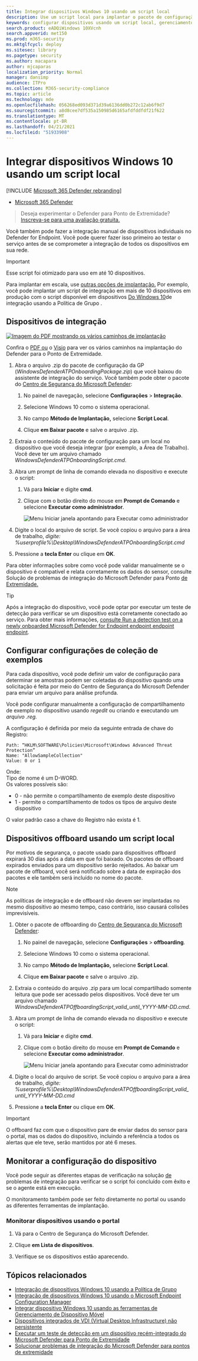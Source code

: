 ```yaml
---
title: Integrar dispositivos Windows 10 usando um script local
description: Use um script local para implantar o pacote de configuração em dispositivos para que eles sejam integrados ao serviço.
keywords: configurar dispositivos usando um script local, gerenciamento de dispositivos, configurar o Microsoft Defender para dispositivos de ponto de extremidade
search.product: eADQiWindows 10XVcnh
search.appverid: met150
ms.prod: m365-security
ms.mktglfcycl: deploy
ms.sitesec: library
ms.pagetype: security
ms.author: macapara
author: mjcaparas
localization_priority: Normal
manager: dansimp
audience: ITPro
ms.collection: M365-security-compliance
ms.topic: article
ms.technology: mde
ms.openlocfilehash: 056268ed093d371d39a6136dd0b272c12ab6f9d7
ms.sourcegitcommit: a8d8cee7df535a150985d6165afdfddfdf21f622
ms.translationtype: MT
ms.contentlocale: pt-BR
ms.lasthandoff: 04/21/2021
ms.locfileid: "51933908"
---
```

# <a name="onboard-windows-10-devices-using-a-local-script"></a>Integrar dispositivos Windows 10 usando um script local

[!INCLUDE [Microsoft 365 Defender rebranding](../../includes/microsoft-defender.md)]

- [Microsoft 365 Defender](https://go.microsoft.com/fwlink/?linkid=2118804)


>Deseja experimentar o Defender para Ponto de Extremidade? [Inscreva-se para uma avaliação gratuita.](https://www.microsoft.com/microsoft-365/windows/microsoft-defender-atp?ocid=docs-wdatp-configureendpointsscript-abovefoldlink)

Você também pode fazer a integração manual de dispositivos individuais no Defender for Endpoint. Você pode querer fazer isso primeiro ao testar o serviço antes de se comprometer a integração de todos os dispositivos em sua rede.

> [!IMPORTANT]
> Esse script foi otimizado para uso em até 10 dispositivos.
>
> Para implantar em escala, use [outras opções de implantação.](configure-endpoints.md) Por exemplo, você pode implantar um script de integração em mais de 10 dispositivos em produção com o script disponível em dispositivos [Do Windows 10](configure-endpoints-gp.md)de integração usando a Política de Grupo .

## <a name="onboard-devices"></a>Dispositivos de integração 

[![Imagem do PDF mostrando os vários caminhos de implantação](images/onboard-script.png)](images/onboard-script.png#lightbox)


Confira o [PDF ou](https://github.com/MicrosoftDocs/microsoft-365-docs/raw/public/microsoft-365/security/defender-endpoint/downloads/mdatp-deployment-strategy.pdf)  o  [Visio](https://github.com/MicrosoftDocs/microsoft-365-docs/raw/public/microsoft-365/security/defender-endpoint/downloads/mdatp-deployment-strategy.vsdx) para ver os vários caminhos na implantação do Defender para o Ponto de Extremidade. 


1.  Abra o arquivo .zip do pacote de configuração da GP (*WindowsDefenderATPOnboardingPackage.zip*) que você baixou do assistente de integração do serviço. Você também pode obter o pacote do [Centro de Segurança do Microsoft Defender](https://securitycenter.windows.com/):

    1. No painel de navegação, selecione **Configurações**  >  **Integração**.

    1. Selecione Windows 10 como o sistema operacional.

    1. No campo **Método de Implantação,** selecione **Script Local**.

    1. Clique **em Baixar pacote** e salve o arquivo .zip.

  
2.  Extraia o conteúdo do pacote de configuração para um local no dispositivo que você deseja integrar (por exemplo, a Área de Trabalho). Você deve ter um arquivo chamado *WindowsDefenderATPOnboardingScript.cmd*.

3.  Abra um prompt de linha de comando elevada no dispositivo e execute o script:

    1.  Vá para **Iniciar** e digite **cmd**.

    1.  Clique com o botão direito do mouse em **Prompt de Comando** e selecione **Executar como administrador**.

        ![Menu Iniciar janela apontando para Executar como administrador](images/run-as-admin.png)

4.  Digite o local do arquivo de script. Se você copiou o arquivo para a área de trabalho, *digite: %userprofile%\Desktop\WindowsDefenderATPOnboardingScript.cmd*

5.  Pressione a **tecla Enter** ou clique em **OK**.

Para obter informações sobre como você pode validar manualmente se o dispositivo é compatível e relata corretamente os dados do sensor, consulte Solução de problemas de integração do Microsoft Defender para Ponto [de Extremidade.](troubleshoot-onboarding.md)


>[!TIP]
> Após a integração do dispositivo, você pode optar por executar um teste de detecção para verificar se um dispositivo está corretamente conectado ao serviço. Para obter mais informações, [consulte Run a detection test on a newly onboarded Microsoft Defender for Endpoint endpoint endpoint endpoint](run-detection-test.md).

## <a name="configure-sample-collection-settings"></a>Configurar configurações de coleção de exemplos
Para cada dispositivo, você pode definir um valor de configuração para determinar se amostras podem ser coletadas do dispositivo quando uma solicitação é feita por meio do Centro de Segurança do Microsoft Defender para enviar um arquivo para análise profunda.

Você pode configurar manualmente a configuração de compartilhamento de exemplo no dispositivo usando *regedit* ou criando e executando um *arquivo .reg.*  

A configuração é definida por meio da seguinte entrada de chave do Registro:

```console
Path: “HKLM\SOFTWARE\Policies\Microsoft\Windows Advanced Threat Protection”
Name: "AllowSampleCollection"
Value: 0 or 1
```
Onde:<br>
Tipo de nome é um D-WORD. <br>
Os valores possíveis são:
- 0 - não permite o compartilhamento de exemplo deste dispositivo
- 1 - permite o compartilhamento de todos os tipos de arquivo deste dispositivo

O valor padrão caso a chave do Registro não exista é 1.


## <a name="offboard-devices-using-a-local-script"></a>Dispositivos offboard usando um script local
Por motivos de segurança, o pacote usado para dispositivos offboard expirará 30 dias após a data em que foi baixado. Os pacotes de offboard expirados enviados para um dispositivo serão rejeitados. Ao baixar um pacote de offboard, você será notificado sobre a data de expiração dos pacotes e ele também será incluído no nome do pacote.

> [!NOTE]
> As políticas de integração e de offboard não devem ser implantadas no mesmo dispositivo ao mesmo tempo, caso contrário, isso causará colisões imprevisíveis.

1. Obter o pacote de offboarding do [Centro de Segurança do Microsoft Defender](https://securitycenter.windows.com/):

    1. No painel de navegação, selecione **Configurações**  >  **offboarding**.

    1. Selecione Windows 10 como o sistema operacional.

    1. No campo **Método de Implantação,** selecione **Script Local**.

    1. Clique **em Baixar pacote** e salve o arquivo .zip.

2. Extraia o conteúdo do arquivo .zip para um local compartilhado somente leitura que pode ser acessado pelos dispositivos. Você deve ter um arquivo chamado *WindowsDefenderATPOffboardingScript_valid_until_YYYY-MM-DD.cmd*.

3.  Abra um prompt de linha de comando elevada no dispositivo e execute o script:

    1.  Vá para **Iniciar** e digite **cmd**.

    1.  Clique com o botão direito do mouse em **Prompt de Comando** e selecione **Executar como administrador**.

        ![Menu Iniciar janela apontando para Executar como administrador](images/run-as-admin.png)

4.  Digite o local do arquivo de script. Se você copiou o arquivo para a área de trabalho, *digite: %userprofile%\Desktop\WindowsDefenderATPOffboardingScript_valid_until_YYYY-MM-DD.cmd*

5.  Pressione a **tecla Enter** ou clique em **OK**.

> [!IMPORTANT]
> O offboard faz com que o dispositivo pare de enviar dados do sensor para o portal, mas os dados do dispositivo, incluindo a referência a todos os alertas que ele teve, serão mantidos por até 6 meses.


## <a name="monitor-device-configuration"></a>Monitorar a configuração do dispositivo
Você pode seguir as diferentes etapas de verificação na solução [de](troubleshoot-onboarding.md) problemas de integração para verificar se o script foi concluído com êxito e se o agente está em execução.

O monitoramento também pode ser feito diretamente no portal ou usando as diferentes ferramentas de implantação.

### <a name="monitor-devices-using-the-portal"></a>Monitorar dispositivos usando o portal
1. Vá para o Centro de Segurança do Microsoft Defender.

2. Clique **em Lista de dispositivos**.

3. Verifique se os dispositivos estão aparecendo.


## <a name="related-topics"></a>Tópicos relacionados
- [Integração de dispositivos Windows 10 usando a Política de Grupo](configure-endpoints-gp.md)
- [Integração de dispositivos Windows 10 usando o Microsoft Endpoint Configuration Manager](configure-endpoints-sccm.md)
- [Integrar dispositivo Windows 10 usando as ferramentas de Gerenciamento de Dispositivo Móvel](configure-endpoints-mdm.md)
- [Dispositivos integrados de VDI (Virtual Desktop Infrastructure) não persistente](configure-endpoints-vdi.md)
- [Executar um teste de detecção em um dispositivo recém-integrado do Microsoft Defender para Ponto de Extremidade](run-detection-test.md)
- [Solucionar problemas de integração do Microsoft Defender para pontos de extremidade](troubleshoot-onboarding.md)
